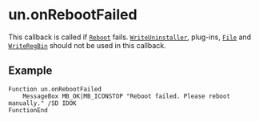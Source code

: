 # un.onRebootFailed

This callback is called if [`Reboot`][1] fails. [`WriteUninstaller`][2], plug-ins, [`File`][3] and [`WriteRegBin`][4] should not be used in this callback.

## Example

    Function un.onRebootFailed
        MessageBox MB_OK|MB_ICONSTOP "Reboot failed. Please reboot manually." /SD IDOK
    FunctionEnd

[1]: ../Commands/Reboot.md
[2]: ../Commands/WriteUninstaller.md
[3]: ../Commands/File.md
[4]: ../Commands/WriteRegBin.md
